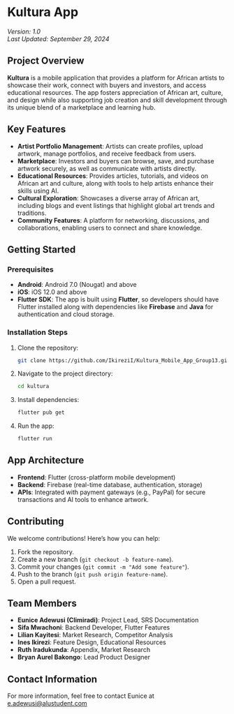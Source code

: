 # **Kultura App**  
*Version: 1.0*  
*Last Updated: September 29, 2024*

## **Project Overview**
**Kultura** is a mobile application that provides a platform for African artists to showcase their work, connect with buyers and investors, and access educational resources. The app fosters appreciation of African art, culture, and design while also supporting job creation and skill development through its unique blend of a marketplace and learning hub.

## **Key Features**
- **Artist Portfolio Management**: Artists can create profiles, upload artwork, manage portfolios, and receive feedback from users.
- **Marketplace**: Investors and buyers can browse, save, and purchase artwork securely, as well as communicate with artists directly.
- **Educational Resources**: Provides articles, tutorials, and videos on African art and culture, along with tools to help artists enhance their skills using AI.
- **Cultural Exploration**: Showcases a diverse array of African art, including blogs and event listings that highlight global art trends and traditions.
- **Community Features**: A platform for networking, discussions, and collaborations, enabling users to connect and share knowledge.

## **Getting Started**

### **Prerequisites**
- **Android**: Android 7.0 (Nougat) and above
- **iOS**: iOS 12.0 and above
- **Flutter SDK**: The app is built using **Flutter**, so developers should have Flutter installed along with dependencies like **Firebase** and **Java** for authentication and cloud storage.

### **Installation Steps**
1. Clone the repository:
    ```bash
    git clone https://github.com/IkireziI/Kultura_Mobile_App_Group13.git
    ```
2. Navigate to the project directory:
    ```bash
    cd kultura
    ```
3. Install dependencies:
    ```bash
    flutter pub get
    ```
4. Run the app:
    ```bash
    flutter run
    ```

## **App Architecture**
- **Frontend**: Flutter (cross-platform mobile development)
- **Backend**: Firebase (real-time database, authentication, storage)
- **APIs**: Integrated with payment gateways (e.g., PayPal) for secure transactions and AI tools to enhance artwork.

## **Contributing**
We welcome contributions! Here’s how you can help:
1. Fork the repository.
2. Create a new branch (`git checkout -b feature-name`).
3. Commit your changes (`git commit -m "Add some feature"`).
4. Push to the branch (`git push origin feature-name`).
5. Open a pull request.

## **Team Members**
- **Eunice Adewusi (Climiradi)**: Project Lead, SRS Documentation
- **Sifa Mwachoni**: Backend Developer, Flutter Features
- **Lilian Kayitesi**: Market Research, Competitor Analysis
- **Ines Ikirezi**: Feature Design, Educational Resources
- **Ruth Iradukunda**: Appendix, Market Research
- **Bryan Aurel Bakongo**: Lead Product Designer

## **Contact Information**
For more information, feel free to contact Eunice at e.adewusi@alustudent.com
